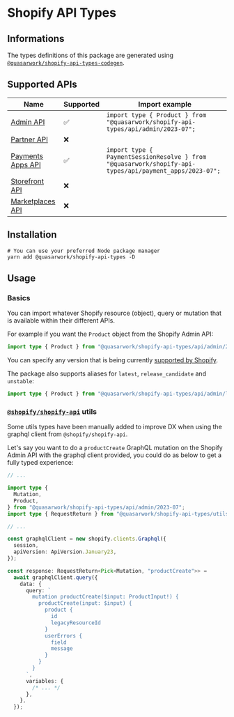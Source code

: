 # Shopify API Types

## Informations

The types definitions of this package are generated using [`@quasarwork/shopify-api-types-codegen`](https://github.com/quasarwork/shopify-api-types-codegen).

## Supported APIs

| Name                                                            | Supported | Import example                                                                                         |
| --------------------------------------------------------------- | --------- | ------------------------------------------------------------------------------------------------------ |
| [Admin API](https://shopify.dev/docs/api/admin)                 | ✅        | `import type { Product } from "@quasarwork/shopify-api-types/api/admin/2023-07";`                      |
| [Partner API](https://shopify.dev/docs/api/partner)             | ❌        |                                                                                                        |
| [Payments Apps API](https://shopify.dev/docs/api/payments-apps) | ✅        | `import type { PaymentSessionResolve } from "@quasarwork/shopify-api-types/api/payment_apps/2023-07";` |
| [Storefront API](https://shopify.dev/docs/api/storefront)       | ❌        |                                                                                                        |
| [Marketplaces API](https://shopify.dev/docs/api/marketplaces)   | ❌        |                                                                                                        |

## Installation

```
# You can use your preferred Node package manager
yarn add @quasarwork/shopify-api-types -D
```

## Usage

### Basics

You can import whatever Shopify resource (object), query or mutation that is available within their different APIs.

For example if you want the `Product` object from the Shopify Admin API:

```typescript
import type { Product } from "@quasarwork/shopify-api-types/api/admin/2023-07";
```

You can specify any version that is being currently [supported by Shopify](https://shopify.dev/docs/api).

The package also supports aliases for `latest`, `release_candidate` and `unstable`:

```typescript
import type { Product } from "@quasarwork/shopify-api-types/api/admin/latest";
```

### [`@shopify/shopify-api`](https://github.com/Shopify/shopify-api-js) utils

Some utils types have been manually added to improve DX when using the graphql client from `@shopify/shopify-api`.

Let's say you want to do a `productCreate` GraphQL mutation on the Shopify Admin API with the graphql client provided, you could do as below to get a fully typed experience:

```typescript
// ...

import type {
  Mutation,
  Product,
} from "@quasarwork/shopify-api-types/api/admin/2023-07";
import type { RequestReturn } from "@quasarwork/shopify-api-types/utils/shopify-api";

// ...

const graphqlClient = new shopify.clients.Graphql({
  session,
  apiVersion: ApiVersion.January23,
});

const response: RequestReturn<Pick<Mutation, "productCreate">> =
  await graphqlClient.query({
    data: {
      query: `
        mutation productCreate($input: ProductInput!) {
          productCreate(input: $input) {
            product {
              id
              legacyResourceId
            }
            userErrors {
              field
              message
            }
          }
        }
      `,
      variables: {
        /* ... */
      },
    },
  });
```
